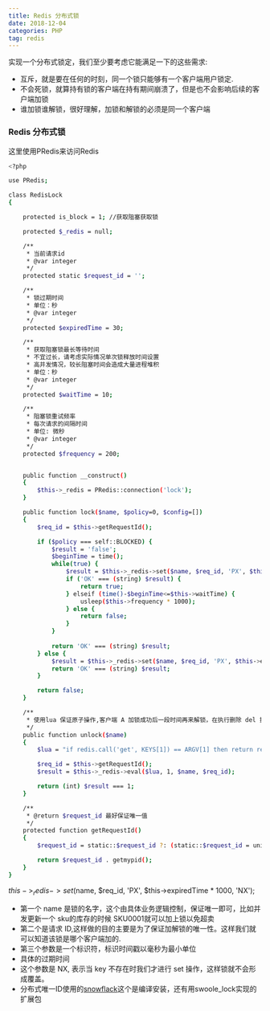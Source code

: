 ```yaml
---
title: Redis 分布式锁
date: 2018-12-04
categories: PHP
tag: redis
---
```

实现一个分布式锁定，我们至少要考虑它能满足一下的这些需求:

* 互斥，就是要在任何的时刻，同一个锁只能够有一个客户端用户锁定.
* 不会死锁，就算持有锁的客户端在持有期间崩溃了，但是也不会影响后续的客户端加锁
* 谁加锁谁解锁，很好理解，加锁和解锁的必须是同一个客户端

### Redis 分布式锁

这里使用PRedis来访问Redis
``` bash
<?php

use PRedis;

class RedisLock 
{

	protected is_block = 1; //获取阻塞获取锁

    protected $_redis = null;

    /**
     * 当前请求id
     * @var integer
     */
    protected static $request_id = '';

    /**
     * 锁过期时间
     * 单位：秒
     * @var integer
     */
    protected $expiredTime = 30;

    /**
     * 获取阻塞锁最长等待时间
     * 不宜过长，请考虑实际情况单次锁释放时间设置
     * 高并发情况，较长阻塞时间会造成大量进程堆积
     * 单位：秒
     * @var integer
     */
    protected $waitTime = 10;

    /**
     * 阻塞锁重试频率
     * 每次请求的间隔时间
     * 单位: 微秒
     * @var integer
     */
    protected $frequency = 200;


    public function __construct()
    {
        $this->_redis = PRedis::connection('lock');
    }

    public function lock($name, $policy=0, $config=[])
    {
        $req_id = $this->getRequestId();

        if ($policy === self::BLOCKED) {
            $result = 'false';
            $beginTime = time();
            while(true) {
                $result = $this->_redis->set($name, $req_id, 'PX', $this->expiredTime * 1000, 'NX');
                if ('OK' === (string) $result) {
                    return true;
                } elseif (time()-$beginTime<=$this->waitTime) {
                    usleep($this->frequency * 1000);
                } else {
                    return false;
                }
            }
            
            return 'OK' === (string) $result;
        } else {
            $result = $this->_redis->set($name, $req_id, 'PX', $this->expiredTime * 1000, 'NX');
            return 'OK' === (string) $result;
        }

        return false;
    }

    /**
     * 使用lua 保证原子操作,客户端 A 加锁成功后一段时间再来解锁，在执行删除 del 操作的时候锁过期了，而且这时候又有其他客户端 B 来加锁 (这时候加锁是肯定成功的，因为客户端 A 的锁过期了), 这时客户端 A 再执行删除 del 操作，会把客户端 B 的锁给清了.
     */
    public function unlock($name)
    {
        $lua = "if redis.call('get', KEYS[1]) == ARGV[1] then return redis.call('del', KEYS[1]) else return 0 end";

        $req_id = $this->getRequestId();
        $result = $this->_redis->eval($lua, 1, $name, $req_id);

        return (int) $result === 1;
    }

    /**
     * @return $request_id 最好保证唯一值
     */
    protected function getRequestId()
    {
        $request_id = static::$request_id ?: (static::$request_id = uniqid());

        return $request_id . getmypid();
    }
}

```
$this->_redis->set($name, $req_id, 'PX', $this->expiredTime * 1000, 'NX');
* 第一个 name 是锁的名字，这个由具体业务逻辑控制，保证唯一即可，比如并发更新一个 sku的库存的时候 SKU0001就可以加上锁以免超卖
* 第二个是请求 ID,这样做的目的主要是为了保证加解锁的唯一性。这样我们就可以知道该锁是哪个客户端加的.
* 第三个参数是一个标识符，标识时间戳以毫秒为最小单位
* 具体的过期时间
* 这个参数是 NX, 表示当 key 不存在时我们才进行 set 操作，这样锁就不会形成覆盖。
* 分布式唯一ID使用的[snowflack](https://github.com/Sxdd/php_snowflake)这个是编译安装，还有用swoole_lock实现的扩展包
